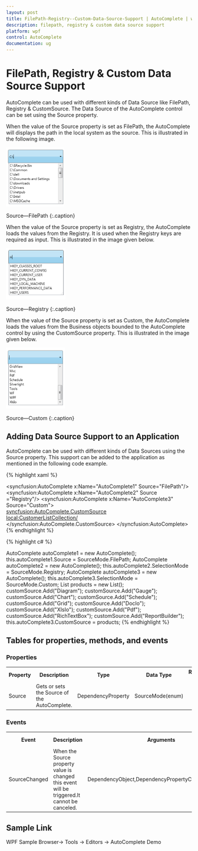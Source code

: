 ```yaml
---
layout: post
title: FilePath-Registry--Custom-Data-Source-Support | AutoComplete | wpf | Syncfusion
description: filepath, registry & custom data source support
platform: wpf
control: AutoComplete
documentation: ug
---
```


# FilePath, Registry & Custom Data Source Support

AutoComplete can be used with different kinds of Data Source like FilePath, Registry & CustomSource. The Data 
Source of the AutoComplete control can be set using the Source property.

When the value of the Source property is set as FilePath, the AutoComplete will displays the path in the local 
system as the source. This is illustrated in the following image. 

![](FilePath-Registry--Custom-Data-Source-Support_images/FilePath-Registry--Custom-Data-Source-Support_img1.png)

Source—FilePath
{:.caption}



When the value of the Source property is set as Registry, the AutoComplete loads the values from the Registry. It 
is used when the Registry keys are required as input. This is illustrated in the image given below.

![](FilePath-Registry--Custom-Data-Source-Support_images/FilePath-Registry--Custom-Data-Source-Support_img2.png)


Source—Registry
{:.caption}


When the value of the Source property is set as Custom, the AutoComplete loads the values from the Business objects 
bounded to the AutoComplete control by using the CustomSource property. This is illustrated in the image given 
below.

![](FilePath-Registry--Custom-Data-Source-Support_images/FilePath-Registry--Custom-Data-Source-Support_img3.png)


Source—Custom
{:.caption}


## Adding Data Source Support to an Application

AutoComplete can be used with different kinds of Data Sources using the Source property. This support can be added 
to the application as mentioned in the following code example.

{% highlight xaml %}


<syncfusion:AutoComplete x:Name="AutoComplete1" Source="FilePath"/>
<syncfusion:AutoComplete x:Name="AutoComplete2" Source ="Registry"/>
<syncfusion:AutoComplete x:Name="AutoComplete3" Source="Custom">     
<syncfusion:AutoComplete.CustomSource>             
<local:CustomerListCollection/>     
</syncfusion:AutoComplete.CustomSource>
</syncfusion:AutoComplete>
{% endhighlight %}


{% highlight c# %}


AutoComplete autoComplete1 = new AutoComplete();
this.autoComplete1.Source = SourceMode.FilePath;
AutoComplete autoComplete2 = new AutoComplete();
this.autoComplete2.SelectionMode = SourceMode.Registry;
AutoComplete autoComplete3 = new AutoComplete();
this.autoComplete3.SelectionMode = SourceMode.Custom;
List<String> products = new List<String>();
customSource.Add("Diagram");
customSource.Add("Gauge");
customSource.Add("Chart");
customSource.Add("Schedule");
customSource.Add("Grid");
customSource.Add("DocIo");
customSource.Add("XlsIo");
customSource.Add("Pdf");
customSource.Add("RichTextBox");
customSource.Add("ReportBuilder");
this.autoComplete3.CustomSource = products;
{% endhighlight %}



## Tables for properties, methods, and events

### Properties


<table>
<tr>
<th>
Property </th><th>
Description </th><th>
Type </th><th>
Data Type </th><th>
Reference links </th></tr>
<tr>
<td>
Source</td><td>
Gets or sets the Source of the AutoComplete.</td><td>
DependencyProperty</td><td>
SourceMode(enum)</td><td>
</td></tr>
</table>


### Events


<table>
<tr>
<th>
Event </th><th>
Description </th><th>
Arguments </th><th>
Type </th><th>
Reference links </th></tr>
<tr>
<td>
SourceChanged</td><td>
 When the Source property value is changed this event will be triggered.It cannot be canceled.</td><td>
DependencyObject,DependencyPropertyChangedEventArgs</td><td>
DependencyPropertyChangedCallBack </td><td>
</td></tr>
</table>


## Sample Link

WPF Sample Browser-> Tools -> Editors -> AutoComplete Demo

